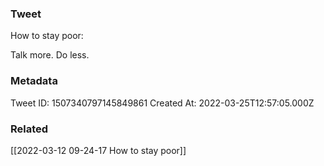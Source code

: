 ### Tweet
How to stay poor:

Talk more. Do less.

### Metadata
Tweet ID: 1507340797145849861
Created At: 2022-03-25T12:57:05.000Z

### Related
[[2022-03-12 09-24-17 How to stay poor]]

